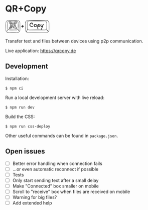 # QR+Copy

![QR+Copy logo](public/qr-copy-resized.png)

Transfer text and files between devices using p2p communication.

Live application: https://qrcopy.de

## Development

Installation:

```console
$ npm ci
```

Run a local development server with live reload:

```console
$ npm run dev
```

Build the CSS:

```console
$ npm run css-deploy
```

Other useful commands can be found in `package.json`.

## Open issues

- [ ] Better error handling when connection fails
- [ ] ...or even automatic reconnect if possible
- [ ] Tests
- [ ] Only start sending text after a small delay
- [ ] Make "Connected" box smaller on mobile
- [ ] Scroll to "receive" box when files are received on mobile
- [ ] Warning for big files?
- [ ] Add extended help

